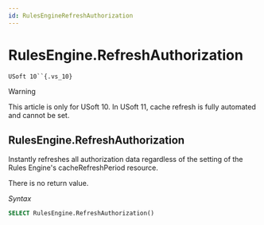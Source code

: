```yaml
---
id: RulesEngineRefreshAuthorization
---
```


# RulesEngine.RefreshAuthorization

`USoft 10``{.vs_10}`

> [!WARNING]
> This article is only for USoft 10. In USoft 11, cache refresh is fully automated and cannot be set.

## **RulesEngine.RefreshAuthorization**

Instantly refreshes all authorization data regardless of the setting of the Rules Engine's cacheRefreshPeriod resource.

There is no return value.

*Syntax*

```sql
SELECT RulesEngine.RefreshAuthorization()
```

 